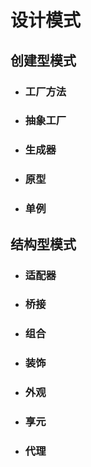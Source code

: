 # 设计模式

## 创建型模式
    
- ### 工厂方法
- ### 抽象工厂
- ### 生成器
- ### 原型
- ### 单例





## 结构型模式

- ### 适配器
- ### 桥接
- ### 组合
- ### 装饰
- ### 外观
- ### 享元
- ### 代理






